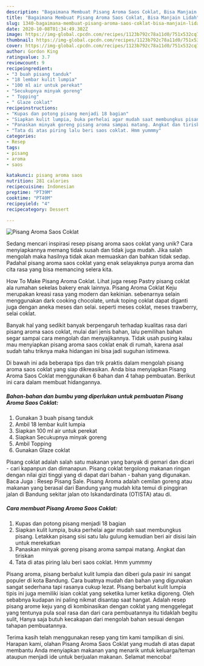 ```yaml
---
description: "Bagaimana Membuat Pisang Aroma Saos Coklat, Bisa Manjain Lidah"
title: "Bagaimana Membuat Pisang Aroma Saos Coklat, Bisa Manjain Lidah"
slug: 1340-bagaimana-membuat-pisang-aroma-saos-coklat-bisa-manjain-lidah
date: 2020-10-08T01:34:49.302Z
image: https://img-global.cpcdn.com/recipes/1123b792c78a11d0/751x532cq70/pisang-aroma-saos-coklat-foto-resep-utama.jpg
thumbnail: https://img-global.cpcdn.com/recipes/1123b792c78a11d0/751x532cq70/pisang-aroma-saos-coklat-foto-resep-utama.jpg
cover: https://img-global.cpcdn.com/recipes/1123b792c78a11d0/751x532cq70/pisang-aroma-saos-coklat-foto-resep-utama.jpg
author: Gordon King
ratingvalue: 3.7
reviewcount: 9
recipeingredient:
- "3 buah pisang tanduk"
- "18 lembar kulit lumpia"
- "100 ml air untuk perekat"
- "Secukupnya minyak goreng"
- " Topping"
- " Glaze coklat"
recipeinstructions:
- "Kupas dan potong pisang menjadi 18 bagian"
- "Siapkan kulit lumpia, buka perhelai agar mudah saat membungkus pisang. Letakkan pisang sisi satu lalu gulung kemudian beri air disisi lain untuk merekatkan"
- "Panaskan minyak goreng pisang aroma sampai matang. Angkat dan tiriskan"
- "Tata di atas piring lalu beri saos coklat. Hmm yummmy"
categories:
- Resep
tags:
- pisang
- aroma
- saos

katakunci: pisang aroma saos 
nutrition: 281 calories
recipecuisine: Indonesian
preptime: "PT39M"
cooktime: "PT40M"
recipeyield: "4"
recipecategory: Dessert

---
```



![Pisang Aroma Saos Coklat](https://img-global.cpcdn.com/recipes/1123b792c78a11d0/751x532cq70/pisang-aroma-saos-coklat-foto-resep-utama.jpg)

Sedang mencari inspirasi resep pisang aroma saos coklat yang unik? Cara menyiapkannya memang tidak susah dan tidak juga mudah. Jika salah mengolah maka hasilnya tidak akan memuaskan dan bahkan tidak sedap. Padahal pisang aroma saos coklat yang enak selayaknya punya aroma dan cita rasa yang bisa memancing selera kita.

How To Make Pisang Aroma Coklat. Lihat juga resep Pastry pisang coklat ala rumahan sekelas bakery enak lainnya. Pisang Aroma Coklat Keju merupakan kreasi rasa yang modern dan kekinian. sebenarnya selain menggunakan dark cooking chocolate, untuk toping coklat dapat diganti juga dengan aneka meses dan selai. seperti meses coklat, meses trawberry, selai coklat.

Banyak hal yang sedikit banyak berpengaruh terhadap kualitas rasa dari pisang aroma saos coklat, mulai dari jenis bahan, lalu pemilihan bahan segar sampai cara mengolah dan menyajikannya. Tidak usah pusing kalau mau menyiapkan pisang aroma saos coklat enak di rumah, karena asal sudah tahu triknya maka hidangan ini bisa jadi suguhan istimewa.


Di bawah ini ada beberapa tips dan trik praktis dalam mengolah pisang aroma saos coklat yang siap dikreasikan. Anda bisa menyiapkan Pisang Aroma Saos Coklat menggunakan 6 bahan dan 4 tahap pembuatan. Berikut ini cara dalam membuat hidangannya.

<!--inarticleads1-->

##### Bahan-bahan dan bumbu yang diperlukan untuk pembuatan Pisang Aroma Saos Coklat:

1. Gunakan 3 buah pisang tanduk
1. Ambil 18 lembar kulit lumpia
1. Siapkan 100 ml air untuk perekat
1. Siapkan Secukupnya minyak goreng
1. Ambil  Topping
1. Gunakan  Glaze coklat


Pisang coklat adalah salah satu makanan yang banyak di gemari dan dicari - cari kapanpun dan dimanapun. Pisang coklat tergolong makanan ringan dengan nilai gizi tinggi yang di dapat dari bahan - bahan yang digunakan. Baca Juga : Resep Pisang Sale. Pisang Aroma adalah cemilan goreng atau makanan yang berasal dari Bandung yang mudah kita temui di pinggiran jalan di Bandung sekitar jalan oto Iskandardinata (OTISTA) atau di. 

<!--inarticleads2-->

##### Cara membuat Pisang Aroma Saos Coklat:

1. Kupas dan potong pisang menjadi 18 bagian
1. Siapkan kulit lumpia, buka perhelai agar mudah saat membungkus pisang. Letakkan pisang sisi satu lalu gulung kemudian beri air disisi lain untuk merekatkan
1. Panaskan minyak goreng pisang aroma sampai matang. Angkat dan tiriskan
1. Tata di atas piring lalu beri saos coklat. Hmm yummmy


Pisang aroma, pisang berbalut kulit lumpia dan diberi gula pasir ini sangat populer di kota Bandung. Cara buatnya mudah dan bahan yang digunakan sangat sederhana tapi rasanya cukup lezat. Pisang berbalut kulit lumpia tipis ini juga memiliki isian coklat yang seketika lumer ketika digoreng. Oleh sebabnya kudapan ini paling nikmat disantap saat hangat. Adalah resep pisang arome keju yang di kombinasikan dengan coklat yang menggelegat yang tentunya pula soal rasa dan dari cara pembuatannya itu tidaklah begitu sulit, Hanya saja butuh kecakapan dari mengolah bahan sesuai dengan tahapan pembuatannya. 

Terima kasih telah menggunakan resep yang tim kami tampilkan di sini. Harapan kami, olahan Pisang Aroma Saos Coklat yang mudah di atas dapat membantu Anda menyiapkan makanan yang menarik untuk keluarga/teman ataupun menjadi ide untuk berjualan makanan. Selamat mencoba!
